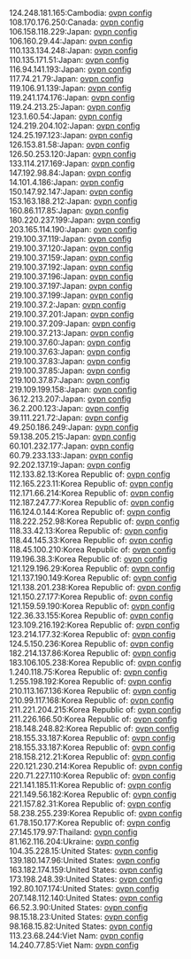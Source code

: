 124.248.181.165:Cambodia: [ovpn config](vpn/124_248_181_165.ovpn)  
108.170.176.250:Canada: [ovpn config](vpn/108_170_176_250.ovpn)  
106.158.118.229:Japan: [ovpn config](vpn/106_158_118_229.ovpn)  
106.160.29.44:Japan: [ovpn config](vpn/106_160_29_44.ovpn)  
110.133.134.248:Japan: [ovpn config](vpn/110_133_134_248.ovpn)  
110.135.171.51:Japan: [ovpn config](vpn/110_135_171_51.ovpn)  
116.94.141.193:Japan: [ovpn config](vpn/116_94_141_193.ovpn)  
117.74.21.79:Japan: [ovpn config](vpn/117_74_21_79.ovpn)  
119.106.91.139:Japan: [ovpn config](vpn/119_106_91_139.ovpn)  
119.241.174.176:Japan: [ovpn config](vpn/119_241_174_176.ovpn)  
119.24.213.25:Japan: [ovpn config](vpn/119_24_213_25.ovpn)  
123.1.60.54:Japan: [ovpn config](vpn/123_1_60_54.ovpn)  
124.219.204.102:Japan: [ovpn config](vpn/124_219_204_102.ovpn)  
124.25.197.123:Japan: [ovpn config](vpn/124_25_197_123.ovpn)  
126.153.81.58:Japan: [ovpn config](vpn/126_153_81_58.ovpn)  
126.50.253.120:Japan: [ovpn config](vpn/126_50_253_120.ovpn)  
133.114.217.169:Japan: [ovpn config](vpn/133_114_217_169.ovpn)  
147.192.98.84:Japan: [ovpn config](vpn/147_192_98_84.ovpn)  
14.101.4.186:Japan: [ovpn config](vpn/14_101_4_186.ovpn)  
150.147.92.147:Japan: [ovpn config](vpn/150_147_92_147.ovpn)  
153.163.188.212:Japan: [ovpn config](vpn/153_163_188_212.ovpn)  
160.86.117.85:Japan: [ovpn config](vpn/160_86_117_85.ovpn)  
180.220.237.199:Japan: [ovpn config](vpn/180_220_237_199.ovpn)  
203.165.114.190:Japan: [ovpn config](vpn/203_165_114_190.ovpn)  
219.100.37.119:Japan: [ovpn config](vpn/219_100_37_119.ovpn)  
219.100.37.120:Japan: [ovpn config](vpn/219_100_37_120.ovpn)  
219.100.37.159:Japan: [ovpn config](vpn/219_100_37_159.ovpn)  
219.100.37.192:Japan: [ovpn config](vpn/219_100_37_192.ovpn)  
219.100.37.196:Japan: [ovpn config](vpn/219_100_37_196.ovpn)  
219.100.37.197:Japan: [ovpn config](vpn/219_100_37_197.ovpn)  
219.100.37.199:Japan: [ovpn config](vpn/219_100_37_199.ovpn)  
219.100.37.2:Japan: [ovpn config](vpn/219_100_37_2.ovpn)  
219.100.37.201:Japan: [ovpn config](vpn/219_100_37_201.ovpn)  
219.100.37.209:Japan: [ovpn config](vpn/219_100_37_209.ovpn)  
219.100.37.213:Japan: [ovpn config](vpn/219_100_37_213.ovpn)  
219.100.37.60:Japan: [ovpn config](vpn/219_100_37_60.ovpn)  
219.100.37.63:Japan: [ovpn config](vpn/219_100_37_63.ovpn)  
219.100.37.83:Japan: [ovpn config](vpn/219_100_37_83.ovpn)  
219.100.37.85:Japan: [ovpn config](vpn/219_100_37_85.ovpn)  
219.100.37.87:Japan: [ovpn config](vpn/219_100_37_87.ovpn)  
219.109.199.158:Japan: [ovpn config](vpn/219_109_199_158.ovpn)  
36.12.213.207:Japan: [ovpn config](vpn/36_12_213_207.ovpn)  
36.2.200.123:Japan: [ovpn config](vpn/36_2_200_123.ovpn)  
39.111.221.72:Japan: [ovpn config](vpn/39_111_221_72.ovpn)  
49.250.186.249:Japan: [ovpn config](vpn/49_250_186_249.ovpn)  
59.138.205.215:Japan: [ovpn config](vpn/59_138_205_215.ovpn)  
60.101.232.177:Japan: [ovpn config](vpn/60_101_232_177.ovpn)  
60.79.233.133:Japan: [ovpn config](vpn/60_79_233_133.ovpn)  
92.202.137.19:Japan: [ovpn config](vpn/92_202_137_19.ovpn)  
112.133.82.13:Korea Republic of: [ovpn config](vpn/112_133_82_13.ovpn)  
112.165.223.11:Korea Republic of: [ovpn config](vpn/112_165_223_11.ovpn)  
112.171.66.214:Korea Republic of: [ovpn config](vpn/112_171_66_214.ovpn)  
112.187.247.77:Korea Republic of: [ovpn config](vpn/112_187_247_77.ovpn)  
116.124.0.144:Korea Republic of: [ovpn config](vpn/116_124_0_144.ovpn)  
118.222.252.98:Korea Republic of: [ovpn config](vpn/118_222_252_98.ovpn)  
118.33.42.13:Korea Republic of: [ovpn config](vpn/118_33_42_13.ovpn)  
118.44.145.33:Korea Republic of: [ovpn config](vpn/118_44_145_33.ovpn)  
118.45.100.210:Korea Republic of: [ovpn config](vpn/118_45_100_210.ovpn)  
119.196.38.3:Korea Republic of: [ovpn config](vpn/119_196_38_3.ovpn)  
121.129.196.29:Korea Republic of: [ovpn config](vpn/121_129_196_29.ovpn)  
121.137.190.149:Korea Republic of: [ovpn config](vpn/121_137_190_149.ovpn)  
121.138.201.238:Korea Republic of: [ovpn config](vpn/121_138_201_238.ovpn)  
121.150.27.177:Korea Republic of: [ovpn config](vpn/121_150_27_177.ovpn)  
121.159.59.190:Korea Republic of: [ovpn config](vpn/121_159_59_190.ovpn)  
122.36.33.155:Korea Republic of: [ovpn config](vpn/122_36_33_155.ovpn)  
123.109.216.192:Korea Republic of: [ovpn config](vpn/123_109_216_192.ovpn)  
123.214.177.32:Korea Republic of: [ovpn config](vpn/123_214_177_32.ovpn)  
124.5.150.236:Korea Republic of: [ovpn config](vpn/124_5_150_236.ovpn)  
182.214.137.86:Korea Republic of: [ovpn config](vpn/182_214_137_86.ovpn)  
183.106.105.238:Korea Republic of: [ovpn config](vpn/183_106_105_238.ovpn)  
1.240.118.75:Korea Republic of: [ovpn config](vpn/1_240_118_75.ovpn)  
1.255.198.192:Korea Republic of: [ovpn config](vpn/1_255_198_192.ovpn)  
210.113.167.136:Korea Republic of: [ovpn config](vpn/210_113_167_136.ovpn)  
210.99.117.168:Korea Republic of: [ovpn config](vpn/210_99_117_168.ovpn)  
211.221.204.215:Korea Republic of: [ovpn config](vpn/211_221_204_215.ovpn)  
211.226.166.50:Korea Republic of: [ovpn config](vpn/211_226_166_50.ovpn)  
218.148.248.82:Korea Republic of: [ovpn config](vpn/218_148_248_82.ovpn)  
218.155.33.187:Korea Republic of: [ovpn config](vpn/218_155_33_187.ovpn)  
218.155.33.187:Korea Republic of: [ovpn config](vpn/218_155_33_187.ovpn)  
218.158.212.21:Korea Republic of: [ovpn config](vpn/218_158_212_21.ovpn)  
220.121.230.214:Korea Republic of: [ovpn config](vpn/220_121_230_214.ovpn)  
220.71.227.110:Korea Republic of: [ovpn config](vpn/220_71_227_110.ovpn)  
221.141.185.11:Korea Republic of: [ovpn config](vpn/221_141_185_11.ovpn)  
221.149.56.182:Korea Republic of: [ovpn config](vpn/221_149_56_182.ovpn)  
221.157.82.31:Korea Republic of: [ovpn config](vpn/221_157_82_31.ovpn)  
58.238.255.239:Korea Republic of: [ovpn config](vpn/58_238_255_239.ovpn)  
61.78.150.177:Korea Republic of: [ovpn config](vpn/61_78_150_177.ovpn)  
27.145.179.97:Thailand: [ovpn config](vpn/27_145_179_97.ovpn)  
81.162.116.204:Ukraine: [ovpn config](vpn/81_162_116_204.ovpn)  
104.35.228.15:United States: [ovpn config](vpn/104_35_228_15.ovpn)  
139.180.147.96:United States: [ovpn config](vpn/139_180_147_96.ovpn)  
163.182.174.159:United States: [ovpn config](vpn/163_182_174_159.ovpn)  
173.198.248.39:United States: [ovpn config](vpn/173_198_248_39.ovpn)  
192.80.107.174:United States: [ovpn config](vpn/192_80_107_174.ovpn)  
207.148.112.140:United States: [ovpn config](vpn/207_148_112_140.ovpn)  
66.52.3.90:United States: [ovpn config](vpn/66_52_3_90.ovpn)  
98.15.18.23:United States: [ovpn config](vpn/98_15_18_23.ovpn)  
98.168.15.82:United States: [ovpn config](vpn/98_168_15_82.ovpn)  
113.23.68.244:Viet Nam: [ovpn config](vpn/113_23_68_244.ovpn)  
14.240.77.85:Viet Nam: [ovpn config](vpn/14_240_77_85.ovpn)  
